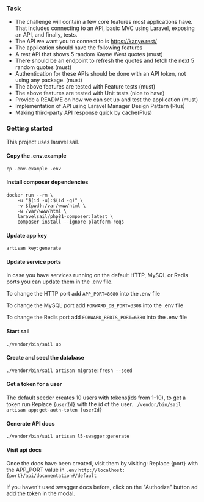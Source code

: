 ### Task

- The challenge will contain a few core features most applications have. That includes connecting to an API, basic MVC using Laravel, exposing an API, and finally, tests.
- The API we want you to connect to is https://kanye.rest/
- The application should have the following features
- A rest API that shows 5 random Kayne West quotes (must)
- There should be an endpoint to refresh the quotes and fetch the next 5 random quotes (must)
- Authentication for these APIs should be done with an API token, not using any package. (must)
- The above features are tested with Feature tests (must)
- The above features are tested with Unit tests (nice to have)
- Provide a README on how we can set up and test the application (must)
- Implementation of API using Laravel Manager Design Pattern (Plus)
- Making third-party API response quick by cache(Plus)

### Getting started
This project uses laravel sail.

#### Copy the .env.example
`cp .env.example .env`

#### Install composer dependencies
```
docker run --rm \
    -u "$(id -u):$(id -g)" \
    -v $(pwd):/var/www/html \
    -w /var/www/html \
    laravelsail/php81-composer:latest \
    composer install --ignore-platform-reqs
```

#### Update app key
`artisan key:generate`

#### Update service ports
In case you have services running on the default HTTP, MySQL or Redis ports you can update them in the .env file.

To change the HTTP port add `APP_PORT=8080` into the .env file

To change the MySQL port add `FORWARD_DB_PORT=3308` into the .env file

To change the Redis port add `FORWARD_REDIS_PORT=6380` into the .env file

#### Start sail
`./vendor/bin/sail up`

#### Create and seed the database
`./vendor/bin/sail artisan migrate:fresh --seed`

#### Get a token for a user
The default seeder creates 10 users with tokens(ids from 1-10), to get a token run
Replace `{userId}` with the id of the user.
`./vendor/bin/sail artisan app:get-auth-token {userId}`

#### Generate API docs
`./vendor/bin/sail artisan l5-swagger:generate`

#### Visit api docs
Once the docs have been created, visit them by visiting:
Replace {port} with the APP_PORT value in `.env`
`http://localhost:{port}/api/documentation#/default`

If you haven't used swagger docs before, click on the "Authorize" button ad add the token in the modal.
